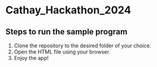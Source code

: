 # Cathay_Hackathon_2024
## Steps to run the sample program
1. Clone the repository to the desired folder of your choice.
2. Open the HTML file using your browser.
3. Enjoy the app!